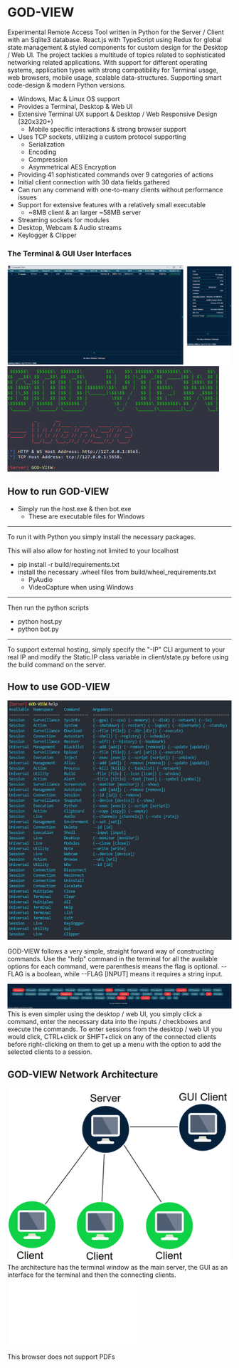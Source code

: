# GOD-VIEW
Experimental Remote Access Tool written in Python for the Server / Client with an Sqlite3 database. React.js with TypeScript using Redux for global state management & styled components for custom design for the Desktop / Web UI.
The project tackles a multitude of topics related to sophisticated networking related applications. With support for different operating systems, application types with strong compatibility for Terminal usage, web browsers, mobile usage, scalable data-structures. Supporting smart code-design & modern Python versions.
* Windows, Mac & Linux OS support
* Provides a Terminal, Desktop & Web UI
* Extensive Terminal UX support & Desktop / Web Responsive Design (320x320+)
  * Mobile specific interactions & strong browser support
* Uses TCP sockets, utilizing a custom protocol supporting
  * Serialization
  * Encoding
  * Compression
  * Asymmetrical AES Encryption
* Providing 41 sophisticated commands over 9 categories of actions
 * Initial client connection with 30 data fields gathered
 * Can run any command with one-to-many clients without performance issues
* Support for extensive features with a relatively small executable
  * ~8MB client & an larger ~58MB server
* Streaming sockets for modules
 * Desktop, Webcam & Audio streams
 * Keylogger & Clipper

### The Terminal & GUI User Interfaces
<img src="/build/github/ui.png" />
<img src="/build/github/terminal.png" />

## How to run GOD-VIEW
* Simply run the host.exe & then bot.exe
  * These are executable files for Windows
---
To run it with Python you simply install the necessary packages.

This will also allow for hosting not limited to your localhost
- pip install -r build/requirements.txt
- install the necessary .wheel files from build/wheel_requirements.txt
  - PyAudio
  - VideoCapture when using Windows
---
Then run the python scripts
- python host.py
- python bot.py
---
To support external hosting, simply specify the "-IP" CLI argument to your real IP and modify the Static.IP class variable in client/state.py before using the build command on the server.

## How to use GOD-VIEW
<img src="/build/github/help.png" />

GOD-VIEW follows a very simple, straight forward way of constructing commands. Use the "help" command in the terminal for all the available options for each command, were parenthesis means the flag is optional. --FLAG is a boolean, while --FLAG [INPUT] means it requires a string input.

<img src="/build/github/gui help.png" />
This is even simpler using the desktop / web UI, you simply click a command, enter the necessary data into the inputs / checkboxes and execute the commands. To enter sessions from the desktop / web UI you would click, CTRL+click or SHIFT+click on any of the connected clients before right-clicking on them to get up a menu with the option to add the selected clients to a session.

## GOD-VIEW Network Architecture
<img src="/build/github/network architecture.png" />
The architecture has the terminal window as the main server, the GUI as an interface for the terminal and then the connecting clients.

<object data="/build/github/GOD-VIEW.pdf" type="application/pdf" width="700px" height="700px">
    <embed src="/build/github/GOD-VIEW.pdf">
     <p>This browser does not support PDFs</p>
    </embed>
</object>

